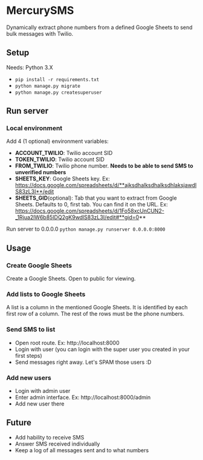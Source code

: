 # MercurySMS
Dynamically extract phone numbers from a defined Google Sheets to send bulk messages with Twilio.

## Setup
Needs: Python 3.X

- `pip install -r requirements.txt`
- `python manage.py migrate`
- `python manage.py createsuperuser`



## Run server

### Local environment

Add 4 (1 optional) environment variables:

- **ACCOUNT_TWILIO**: Twilio account SID
- **TOKEN_TWILIO**: Twilio account SID
- **FROM_TWILIO**: Twilio phone number. **Needs to be able to send SMS to unverified numbers**
- **SHEETS_KEY**: Google Sheets key. Ex: https://docs.google.com/spreadsheets/d/**ajksdhalksdhalksdhlaksjawdlS83zL3I**/edit
- **SHEETS_GID**(optional): Tab that you want to extract from Google Sheets. Defaults to 0, first tab. You can find it on the URL. Ex: https://docs.google.com/spreadsheets/d/1Fo58xcUnCUN2-_1Rjua2lW6b85IDQ2gK9wdlS83zL3I/edit#**gid=0** 


Run server to 0.0.0.0
`python manage.py runserver 0.0.0.0:8000`


## Usage

### Create Google Sheets

Create a Google Sheets. Open to public for viewing.

### Add lists to Google Sheets

A list is a column in the mentioned Google Sheets. It is identified by each first row of a column. The rest of the rows must be the phone numbers.

### Send SMS to list

- Open root route. Ex: http://localhost:8000
- Login with user (you can login with the super user you created in your first steps)
- Send messages right away. Let's SPAM those users :D

### Add new users

- Login with admin user
- Enter admin interface. Ex: http://localhost:8000/admin
- Add new user there


## Future

- Add hability to receive SMS
- Answer SMS received individually
- Keep a log of all messages sent and to what numbers


